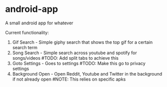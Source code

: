 # android-app
A small android app for whatever

Current functionality:
1. Gif Search - Simple giphy search that shows the top gif for a certain search term
2. Song Search - Simple search across youtube and spotify for songs/videos  #TODO: Add split tabs to achieve this
3. Goto Settings - Goes to settings #TODO: Make this go to privacy settings
4. Background Open - Open Reddit, Youtube and Twitter in the background if not already open #NOTE: This relies on specific apks
